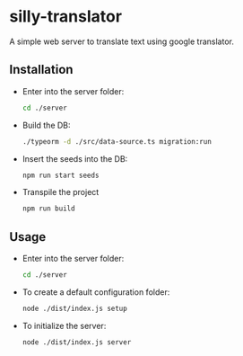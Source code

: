 # silly-translator

A simple web server to translate text using google translator.

## Installation
- Enter into the server folder:
  ```sh
  cd ./server
  ```

- Build the DB:
  ```sh
  ./typeorm -d ./src/data-source.ts migration:run
  ```

- Insert the seeds into the DB:
  ```sh
  npm run start seeds
  ```

- Transpile the project
  ```sh
  npm run build
  ```

## Usage
- Enter into the server folder:
  ```sh
  cd ./server
  ```

- To create a default configuration folder:
  ```sh
  node ./dist/index.js setup
  ```

- To initialize the server:
  ```sh
  node ./dist/index.js server
  ```

